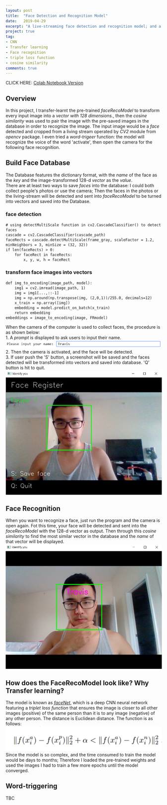 ```yaml
---
layout: post
title:  "Face Detection and Recognition Model"
date:   2019-04-29
excerpt: "A live-streaming face detection and recognition model; and a Voice triggering model"
project: true
tag:
- CNN
- Transfer learning
- Face recognition
- triple loss function
- cosine similarity
comments: true
---
```


CLICK HERE:
[Colab Notebook Version](https://github.com/jeremite/Roll_Call_AI/blob/master/AI_rollCall1005.ipynb)



## Overview
In this project, I transfer-learnt the pre-trained *faceRecoModel* to transform every input image into a *vector with 128 dimensions.*, then the *cosine similarity* was used to pair the image with the pre-saved images in the database in order to recognize the image. The input image would be a *face* detected and cropped from a living stream operated by *CV2* module from *opencv* package.
I even tried a *word-trigeer* function: the model will recognize the voice of the word 'activate', then open the camera for the following face recognition.


## Build Face Database 
The Database features the dictionary format, with the *name* of the face as the *key* and the image-transformed 128-d *vector* as the *value*. <br>
There are at least two ways to save *faces* into the database: I could both collect people's photos or use the camera; Then the faces in the photos or the living-stream will be detected and sent into *faceRecoModel* to be turned into vectors and saved into the Database.
### face detection
    # using detectMultiScale function in cv2.CascadeClassifier() to detect faces
    cascade = cv2.CascadeClassifier(cascade_path)                
    faceRects = cascade.detectMultiScale(frame_gray, scaleFactor = 1.2, minNeighbors = 3, minSize = (32, 32))        
    if len(faceRects) > 0:                 
        for faceRect in faceRects: 
            x, y, w, h = faceRect
### transform face images into vectors
    def img_to_encoding(image_path, model):
        img1 = cv2.imread(image_path, 1)
        img = img1[...,::-1]
        img = np.around(np.transpose(img, (2,0,1))/255.0, decimals=12)
        x_train = np.array([img])
        embedding = model.predict_on_batch(x_train)
        return embedding
    embeddings = image_to_encoding(image, FRmodel) 

When the camera of the computer is used to collect faces, the procedure is as shown below: <br>
    1. A *prompt* is displayed to ask users to input their name.
    ![prompt](https://github.com/jeremite/jeremite.github.io/blob/master/assets/img/Post/f1.png?raw=true) <br>
    2. Then the camera is activated, and the face will be detected.<br>
    3. If user push the 'S' button, a screenshot will be saved and the faces detected will be transformed into vectors and saved into database. 'Q' button is hit to quit.
    ![saving face](https://github.com/jeremite/jeremite.github.io/blob/master/assets/img/Post/f2.png?raw=true) <br>
    
    
## Face Recognition
When you want to recognize a face, just run the program and the camera is open again. Fot this time, your face will be detected and sent into the *faceRecoModel* with the 128-d vector as output. Then through this *cosine similarity* to find the most similar vector in the database and the *name* of that vector will be displayed.
    ![detection and recognition](https://github.com/jeremite/jeremite.github.io/blob/master/assets/img/Post/f3.png?raw=true) <br>

## How does the FaceRecoModel look like? Why Transfer learning?
The model is known as [*faceNet*](https://arxiv.org/pdf/1503.03832.pdf), which is a deep CNN neural network featuring a *triplet loss function* that ensures the image is closer to all other images (positive) of the same person than it is to any image (negative) of any other person. The distance is Euclidean distance. The function is as follows:
 ![triplet loss](https://github.com/jeremite/jeremite.github.io/blob/master/assets/img/Post/f4.png?raw=true) <br>
Since the model is so complex, and the time consumed to train the model would be days to months; Therefore I loaded the pre-trained weights and used the images I had to train a few more epochs until the model converged.

## Word-triggering
TBC



